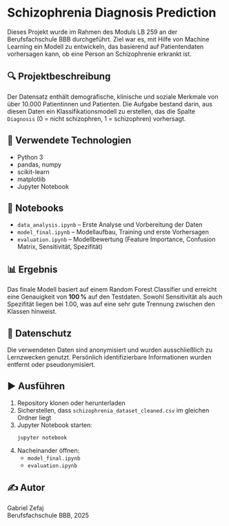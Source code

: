 # Schizophrenia Diagnosis Prediction

Dieses Projekt wurde im Rahmen des Moduls LB 259 an der Berufsfachschule BBB durchgeführt. Ziel war es, mit Hilfe von Machine Learning ein Modell zu entwickeln, das basierend auf Patientendaten vorhersagen kann, ob eine Person an Schizophrenie erkrankt ist.

## 🔍 Projektbeschreibung

Der Datensatz enthält demografische, klinische und soziale Merkmale von über 10.000 Patientinnen und Patienten. Die Aufgabe bestand darin, aus diesen Daten ein Klassifikationsmodell zu erstellen, das die Spalte `Diagnosis` (0 = nicht schizophren, 1 = schizophren) vorhersagt.

## 🧠 Verwendete Technologien

- Python 3
- pandas, numpy
- scikit-learn
- matplotlib
- Jupyter Notebook

## 📂 Notebooks

- `data_analysis.ipynb` – Erste Analyse und Vorbereitung der Daten
- `model_final.ipynb` – Modellaufbau, Training und erste Vorhersagen
- `evaluation.ipynb` – Modellbewertung (Feature Importance, Confusion Matrix, Sensitivität, Spezifität)

## 📊 Ergebnis

Das finale Modell basiert auf einem Random Forest Classifier und erreicht eine Genauigkeit von **100 %** auf den Testdaten. Sowohl Sensitivität als auch Spezifität liegen bei 1.00, was auf eine sehr gute Trennung zwischen den Klassen hinweist.

## 🔐 Datenschutz

Die verwendeten Daten sind anonymisiert und wurden ausschließlich zu Lernzwecken genutzt. Persönlich identifizierbare Informationen wurden entfernt oder pseudonymisiert.

## ▶️ Ausführen

1. Repository klonen oder herunterladen
2. Sicherstellen, dass `schizophrenia_dataset_cleaned.csv` im gleichen Ordner liegt
3. Jupyter Notebook starten:
   ```
   jupyter notebook
   ```
4. Nacheinander öffnen:
   - `model_final.ipynb`
   - `evaluation.ipynb`

## ✍️ Autor

Gabriel Zefaj  
Berufsfachschule BBB, 2025
